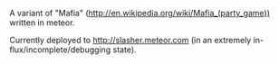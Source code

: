 A variant of "Mafia" (http://en.wikipedia.org/wiki/Mafia_(party_game)) written in meteor.

Currently deployed to http://slasher.meteor.com (in an extremely in-flux/incomplete/debugging state).
